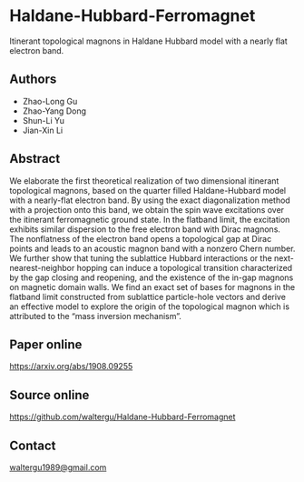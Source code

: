 # Haldane-Hubbard-Ferromagnet

Itinerant topological magnons in Haldane Hubbard model with a nearly flat electron band.

Authors
-------
* Zhao-Long Gu
* Zhao-Yang Dong
* Shun-Li Yu
* Jian-Xin Li

Abstract
--------
We elaborate the first theoretical realization of two dimensional itinerant topological magnons, based on the quarter filled Haldane-Hubbard model with a nearly-flat electron band. By using the exact diagonalization method with a projection onto this band, we obtain the spin wave excitations over the itinerant ferromagnetic ground state. In the flatband limit, the excitation exhibits similar dispersion to the free electron band with Dirac magnons. The nonflatness of the electron band opens a topological gap at Dirac points and leads to an acoustic magnon band with a nonzero Chern number. We further show that tuning the sublattice Hubbard interactions or the next-nearest-neighbor hopping can induce a topological transition characterized by the gap closing and reopening, and the existence of the in-gap magnons on magnetic domain walls. We find an exact set of bases for magnons in the flatband limit constructed from sublattice particle-hole vectors and derive an effective model to explore the origin of the topological magnon which is attributed to the “mass inversion mechanism”.

Paper online
------------
https://arxiv.org/abs/1908.09255

Source online
-------------
https://github.com/waltergu/Haldane-Hubbard-Ferromagnet

Contact
-------
waltergu1989@gmail.com

